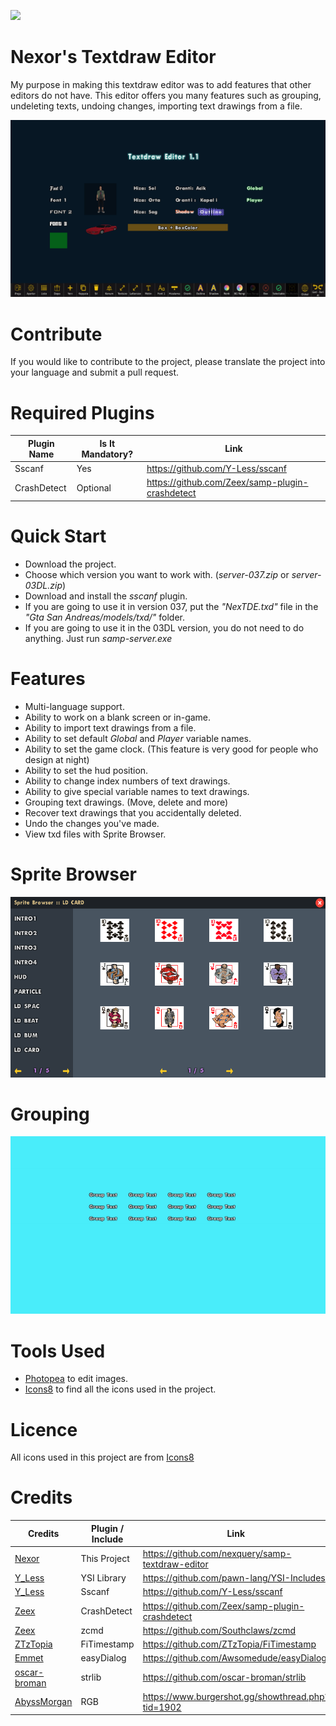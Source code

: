 ![](https://img.shields.io/tokei/lines/github/nexquery/samp-textdraw-editor)

# Nexor's Textdraw Editor
My purpose in making this textdraw editor was to add features that other editors do not have. This editor offers you many features such as grouping, undeleting texts, undoing changes, importing text drawings from a file.

![Alt text](img/git/editor.png?raw=true)

# Contribute
If you would like to contribute to the project, please translate the project into your language and submit a pull request.

# Required Plugins
| Plugin Name | Is It Mandatory? |                      Link                       |
|-------------|------------------|-------------------------------------------------|
| Sscanf      | Yes              | https://github.com/Y-Less/sscanf                |
| CrashDetect | Optional         | https://github.com/Zeex/samp-plugin-crashdetect |

# Quick Start
- Download the project.
- Choose which version you want to work with. (*server-037.zip* or *server-03DL.zip*)
- Download and install the *sscanf* plugin.
- If you are going to use it in version 037, put the *"NexTDE.txd"* file in the *"Gta San Andreas/models/txd/"* folder.
- If you are going to use it in the 03DL version, you do not need to do anything. Just run *samp-server.exe*

# Features
- Multi-language support.
- Ability to work on a blank screen or in-game.
- Ability to import text drawings from a file.
- Ability to set default *Global* and *Player* variable names.
- Ability to set the game clock. (This feature is very good for people who design at night)
- Ability to set the hud position.
- Ability to change index numbers of text drawings.
- Ability to give special variable names to text drawings.
- Grouping text drawings. (Move, delete and more)
- Recover text drawings that you accidentally deleted.
- Undo the changes you've made.
- View txd files with Sprite Browser.

# Sprite Browser
![Alt text](img/git/sbrowser.png?raw=true)

# Grouping
![Alt text](img/git/group-1.gif?raw=true)

# Tools Used
- [Photopea](https://www.photopea.com/) to edit images.
- [Icons8](https://icons8.com/) to find all the icons used in the project.

# Licence
All icons used in this project are from [Icons8](https://icons8.com/)

# Credits
|                     Credits                     | Plugin / Include |                       Link                        |
|-------------------------------------------------|------------------|---------------------------------------------------|
| [Nexor](https://github.com/nexquery)            | This Project     | https://github.com/nexquery/samp-textdraw-editor  |
| [Y_Less](https://github.com/Y-Less)             | YSI Library      | https://github.com/pawn-lang/YSI-Includes         |
| [Y_Less](https://github.com/Y-Less)             | Sscanf           | https://github.com/Y-Less/sscanf                  |
| [Zeex](https://github.com/Zeex)                 | CrashDetect      | https://github.com/Zeex/samp-plugin-crashdetect   |
| [Zeex](https://github.com/Zeex)                 | zcmd             | https://github.com/Southclaws/zcmd                |
| [ZTzTopia](https://github.com/ZTzTopia)         | FiTimestamp      | https://github.com/ZTzTopia/FiTimestamp           |
| [Emmet](https://github.com/emmet-jones)         | easyDialog       | https://github.com/Awsomedude/easyDialog          |
| [oscar-broman](https://github.com/oscar-broman) | strlib           | https://github.com/oscar-broman/strlib            |
| [AbyssMorgan](https://github.com/AbyssMorgan)   | RGB              | https://www.burgershot.gg/showthread.php?tid=1902 |
